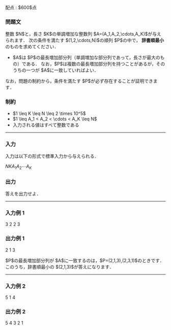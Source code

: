 
<div>

<span>

<span>

<p>
配点 : $600$点
</p>

<div>

<section>

### **問題文**

<p>
整数 $N$と，長さ $K$の単調増加な整数列 $A=(A_1,A_2,\cdots,A_K)$が与えられます．
次の条件を満たす $(1,2,\cdots,N)$の順列 $P$の中で，
<strong>
辞書順最小
</strong>
のものを求めてください．
</p>

<ul>

<li>
$A$は $P$の最長増加部分列（単調増加な部分列であって，長さが最大のもの）である．
なお，$P$は複数の最長増加部分列を持つことがあるが，そのうちの一つが $A$に一致していればよい．
</li>

</ul>

<p>
なお，問題の制約から，条件を満たす $P$が必ず存在することが証明できます．
</p>

</section>

</div>

<div>

<section>

### **制約**

<ul>

<li>
$1 \leq K \leq N \leq 2 \times 10^5$
</li>

<li>
$1 \leq A_1 < A_2 < \cdots < A_K \leq N$
</li>

<li>
入力される値はすべて整数である
</li>

</ul>

</section>

</div>

---

<div>

<div>

<section>

### **入力**

<p>
入力は以下の形式で標準入力から与えられる．
</p>

<div>

$N$$K$$A_1$$A_2$$\cdots$$A_K$
</div>

</section>

</div>

<div>

<section>

### **出力**

<p>
答えを出力せよ．
</p>

</section>

</div>

</div>

---

<div>

<section>

### **入力例 1**

<div>

3 2
2 3

</div>

</section>

</div>

<div>

<section>

### **出力例 1**

<div>

2 1 3

</div>

<p>
$P$の最長増加部分列が $A$に一致するのは，$P=(2,1,3),(2,3,1)$のときです．
このうち，辞書順最小の $(2,1,3)$が答えになります．
</p>

</section>

</div>

---

<div>

<section>

### **入力例 2**

<div>

5 1
4

</div>

</section>

</div>

<div>

<section>

### **出力例 2**

<div>

5 4 3 2 1

</div>

</section>

</div>

</span>

</span>

</div>
